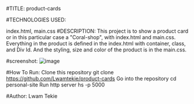 #TITLE:
 product-cards

#TECHNOLOGIES USED:

 index.html, main.css
#DESCRIPTION:
  This project is to show a product card or in this particular case a "Coral-shop", with index.html and main.css. Everything in the product is defined in the index.html with container, class, and Div Id. And the styling, size and color of the product is in the main.css.

  #screenshot:
  ![image](https://raw.githubusercontent.com/Lwamtekie/product-cards/master/screenshot/screencapture-127-0-0-1-8082-2019-05-18-12_05_01.png)

  #How To Run:
  Clone this repository
  git clone https://github.com/Lwamtekie/product-cards
  Go into the repository cd personal-site Run http server hs -p 5000

  #Author:
  Lwam Tekie 



